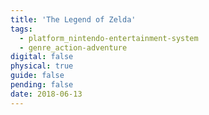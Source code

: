 ```yaml
---
title: 'The Legend of Zelda'
tags:
  - platform_nintendo-entertainment-system
  - genre_action-adventure
digital: false
physical: true
guide: false
pending: false
date: 2018-06-13
---
```

